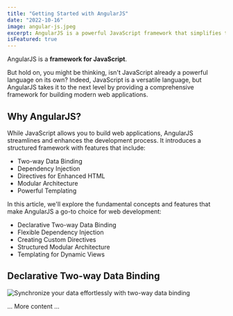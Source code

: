 ```yaml
---
title: "Getting Started with AngularJS"
date: "2022-10-16"
image: angular-js.jpeg
excerpt: AngularJS is a powerful JavaScript framework that simplifies the process of building dynamic and interactive web applications with its declarative approach.
isFeatured: true
---
```


AngularJS is a **framework for JavaScript**.

But hold on, you might be thinking, isn't JavaScript already a powerful language on its own? Indeed, JavaScript is a versatile language, but AngularJS takes it to the next level by providing a comprehensive framework for building modern web applications.

## Why AngularJS?

While JavaScript allows you to build web applications, AngularJS streamlines and enhances the development process. It introduces a structured framework with features that include:

- Two-way Data Binding
- Dependency Injection
- Directives for Enhanced HTML
- Modular Architecture
- Powerful Templating

In this article, we'll explore the fundamental concepts and features that make AngularJS a go-to choice for web development:

- Declarative Two-way Data Binding
- Flexible Dependency Injection
- Creating Custom Directives
- Structured Modular Architecture
- Templating for Dynamic Views

## Declarative Two-way Data Binding

![Synchronize your data effortlessly with two-way data binding](Angular-Js-and-its-Super-Features.png)

... More content ...
